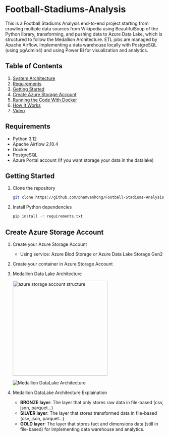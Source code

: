 # Football-Stadiums-Analysis
This is a Football Stadiums Analysis end-to-end project starting from crawling multiple data sources from Wikipedia using BeautifulSoup of the Python library, transforming, and pushing data to Azure Data Lake, which is structured to follow the Medallion Architecture. ETL jobs are managed by Apache Airflow. Implementing a data warehouse locally with PostgreSQL (using pgAdmin4) and using Power BI for visualization and analytics.

## Table of Contents
1. [System Architecture](#system-architecture)
2. [Requirements](#requirements)
3. [Getting Started](#getting-started)
4. [Create Azure Storage Account](#create-azure-storage-account)
5. [Running the Code With Docker](#running-the-code-with-docker)
6. [How It Works](#how-it-works)
7. [Video](#video)

## Requirements
- Python 3.12
- Apache Airflow 2.10.4
- Docker
- PostgreSQL
- Azure Portal account (If you want storage your data in the datalake)

## Getting Started
1. Clone the repository
   ```bash
   git clone https://github.com/phamvanhong/Football-Stadiums-Analysis.git
2. Install Python dependencies
   ```bash
   pip install -r requirements.txt
## Create Azure Storage Account
1. Create your Azure Storage Account
   - Using service: Azure Blod Storage or Azure Data Lake Storage Gen2
2. Create your container in Azure Storage Account
3. Medallion Data Lake Architecture

    <img src="https://github.com/user-attachments/assets/adc57f2f-fed6-42df-9e0f-e074c9c868e3" alt="azure storage account structure" width="300">

    ![Medallion DataLake Architecture](https://github.com/user-attachments/assets/0dd1d84a-e793-48a8-ac86-0946aa0ab344)
4. Medallion DataLake Architecture Explaination
   - **BRONZE layer**: The layer that only stores raw data in file-based (csv, json, parquet...)
   - **SILVER layer**: The layer that stores transformed data in file-based (csv, json, parquet...)
   - **GOLD layer**: The layer that stores fact and dimensions data (still in file-based) for implementing data warehouse and analytics.

